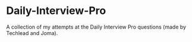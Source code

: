 # Daily-Interview-Pro
A collection of my attempts at the Daily Interview Pro questions (made by Techlead and Joma).
